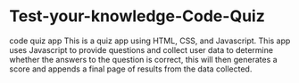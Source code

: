 # Test-your-knowledge-Code-Quiz
code quiz app
This is a quiz app using HTML, CSS, and Javascript. This app uses Javascript to provide questions and collect user data to determine whether the answers to the question is correct, this will then generates a score and appends a final page of results from the data collected.
